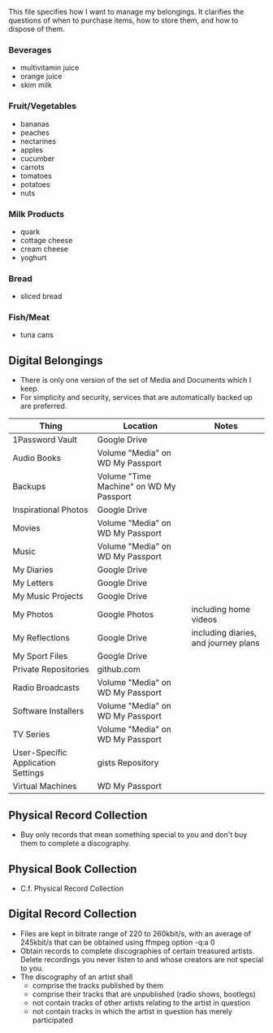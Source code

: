 This file specifies how I want to manage my belongings. It clarifies the questions of when to purchase items, how to store them, and how to dispose of them.

### Beverages

- multivitamin juice
- orange juice
- skim milk

### Fruit/Vegetables

- bananas
- peaches
- nectarines
- apples
- cucumber
- carrots
- tomatoes
- potatoes
- nuts

### Milk Products

- quark
- cottage cheese
- cream cheese
- yoghurt

### Bread

- sliced bread

### Fish/Meat

- tuna cans

## Digital Belongings

- There is only one version of the set of Media and Documents which I keep.
- For simplicity and security, services that are automatically backed up are preferred.

| Thing                              | Location                                | Notes                                |
| ---------------------------------- | --------------------------------------- | ------------------------------------ |
| 1Password Vault                    | Google Drive                            |                                      |
| Audio Books                        | Volume "Media" on WD My Passport        |                                      |
| Backups                            | Volume "Time Machine" on WD My Passport |                                      |
| Inspirational Photos               | Google Drive                            |                                      |
| Movies                             | Volume "Media" on WD My Passport        |                                      |
| Music                              | Volume "Media" on WD My Passport        |                                      |
| My Diaries                         | Google Drive                            |                                      |
| My Letters                         | Google Drive                            |                                      |
| My Music Projects                  | Google Drive                            |                                      |
| My Photos                          | Google Photos                           | including home videos                |
| My Reflections                     | Google Drive                            | including diaries, and journey plans |
| My Sport Files                     | Google Drive                            |                                      |
| Private Repositories               | github.com                              |                                      |
| Radio Broadcasts                   | Volume "Media" on WD My Passport        |                                      |
| Software Installers                | Volume "Media" on WD My Passport        |                                      |
| TV Series                          | Volume "Media" on WD My Passport        |                                      |
| User-Specific Application Settings | gists Repository                        |                                      |
| Virtual Machines                   | WD My Passport                          |                                      |

## Physical Record Collection

- Buy only records that mean something special to you and don't buy them to complete a discography.

## Physical Book Collection

- C.f. Physical Record Collection

## Digital Record Collection

- Files are kept in bitrate range of 220 to 260kbit/s, with an average of 245kbit/s that can be obtained using ffmpeg option -q:a 0
- Obtain records to complete discographies of certain treasured artists. Delete recordings you never listen to and whose creators are not special to you.
- The discography of an artist shall
  - comprise the tracks published by them
  - comprise their tracks that are unpublished (radio shows, bootlegs)
  - not contain tracks of other artists relating to the artist in question
  - not contain tracks in which the artist in question has merely participated
